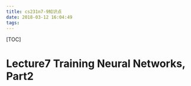```yaml
---
title: cs231n7-9知识点
date: 2018-03-12 16:04:49
tags:
---
```


[TOC]

# Lecture7 Training Neural Networks, Part2

